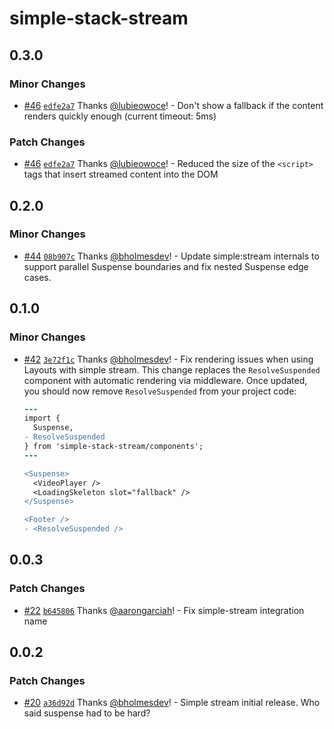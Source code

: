# simple-stack-stream

## 0.3.0

### Minor Changes

- [#46](https://github.com/bholmesdev/simple-stack/pull/46) [`edfe2a7`](https://github.com/bholmesdev/simple-stack/commit/edfe2a761b55fab26a757e6b18e90a0bf0094e74) Thanks [@lubieowoce](https://github.com/lubieowoce)! - Don't show a fallback if the content renders quickly enough (current timeout: 5ms)

### Patch Changes

- [#46](https://github.com/bholmesdev/simple-stack/pull/46) [`edfe2a7`](https://github.com/bholmesdev/simple-stack/commit/edfe2a761b55fab26a757e6b18e90a0bf0094e74) Thanks [@lubieowoce](https://github.com/lubieowoce)! - Reduced the size of the `<script>` tags that insert streamed content into the DOM

## 0.2.0

### Minor Changes

- [#44](https://github.com/bholmesdev/simple-stack/pull/44) [`08b907c`](https://github.com/bholmesdev/simple-stack/commit/08b907c964412110f6c089e09b4cba61431aafbf) Thanks [@bholmesdev](https://github.com/bholmesdev)! - Update simple:stream internals to support parallel Suspense boundaries and fix nested Suspense edge cases.

## 0.1.0

### Minor Changes

- [#42](https://github.com/bholmesdev/simple-stack/pull/42) [`3e72f1c`](https://github.com/bholmesdev/simple-stack/commit/3e72f1cc2ed02b3015fd918d32e0ff9cb9bf6d1e) Thanks [@bholmesdev](https://github.com/bholmesdev)! - Fix rendering issues when using Layouts with simple stream. This change replaces the `ResolveSuspended` component with automatic rendering via middleware. Once updated, you should now remove `ResolveSuspended` from your project code:

  ```diff
  ---
  import {
    Suspense,
  - ResolveSuspended
  } from 'simple-stack-stream/components';
  ---

  <Suspense>
    <VideoPlayer />
    <LoadingSkeleton slot="fallback" />
  </Suspense>

  <Footer />
  - <ResolveSuspended />
  ```

## 0.0.3

### Patch Changes

- [#22](https://github.com/bholmesdev/simple-stack/pull/22) [`b645806`](https://github.com/bholmesdev/simple-stack/commit/b645806d3a8f58a8bf1cc21fad8f3295adfa07c5) Thanks [@aarongarciah](https://github.com/aarongarciah)! - Fix simple-stream integration name

## 0.0.2

### Patch Changes

- [#20](https://github.com/bholmesdev/simple-stack/pull/20) [`a36d92d`](https://github.com/bholmesdev/simple-stack/commit/a36d92d24c36d00f6fd547930bb2483da817e2ef) Thanks [@bholmesdev](https://github.com/bholmesdev)! - Simple stream initial release. Who said suspense had to be hard?
